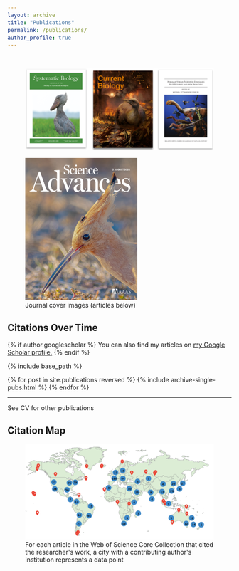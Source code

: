 ```yaml
---
layout: archive
title: "Publications"
permalink: /publications/
author_profile: true
---
```

<br>
<figure style="max-width: 100%;">
  <img src="https://github.com/jakeberv/jakeberv.github.io/raw/master/images/research/publication_headers.png" alt="Journal cover images from my research"/>
  <figcaption>  </figcaption>
</figure>

<figure style="max-width: 50%;">
  <a href="https://doi.org/10.1126/sciadv.adp0114">
    <img src="https://github.com/jakeberv/jakeberv.github.io/raw/master/images/research/sciadv.2024.10.issue-31.largecover.jpg" alt="July 31 2024 cover for Science Advances"/>
  </a>
  <figcaption> Journal cover images (articles below) </figcaption>
</figure>


<style>
  #citationsChart {
    width: 400 !important;  /* Set a fixed width in pixels */
    height: 200 !important; /* Set a fixed height in pixels */
  }
</style>

<h2>Citations Over Time</h2>
<canvas id="citationsChart"></canvas>

<!-- Load Chart.js library from CDN -->
<script src="https://cdn.jsdelivr.net/npm/chart.js"></script>

<script>
  const ctx = document.getElementById('citationsChart').getContext('2d');

  // Assuming dynamic data is loaded correctly from your site's data files
  const citationsData = {{ site.data.scholar_metrics.cites_per_year | jsonify }};
  const labels = Object.keys(citationsData);
  const data = Object.values(citationsData);

  const citationsChart = new Chart(ctx, {
    type: 'bar',  // Chart type is set to 'bar'
    data: {
      labels: labels,  // Labels are the years
      datasets: [{
        label: 'Citations per Year',  // Label for the data set
        data: data,  // Array of data points
        backgroundColor: 'rgba(75, 192, 192, 0.2)',  // Background color of bars
        borderColor: 'rgba(75, 192, 192, 1)',  // Border color of bars
        borderWidth: 1  // Width of the border around bars
      }]
    },
    options: {
      responsive: true,  // Chart is responsive to the size of its container
      maintainAspectRatio: true,  // Maintain the aspect ratio
      scales: {
        y: {  // Configuration for the y-axis
          beginAtZero: true  // Ensures the y-axis starts from zero
        }
      }
    }
  });
</script>



{% if author.googlescholar %} You can also find my articles on <u><a href="{{author.googlescholar}}">my Google Scholar profile</a>.</u> {% endif %}

{% include base_path %}

{% for post in site.publications reversed %} {% include archive-single-pubs.html %} {% endfor %}

---

See CV for other publications

## Citation Map

<figure style="max-width: 100%;">
  <img src="https://github.com/jakeberv/jakeberv.github.io/raw/master/images/research/citation_map_3_19_23.png" alt="Citation Map"/>
  <figcaption> For each article in the Web of Science Core Collection that cited the researcher's work, a city with a contributing author's institution represents a data point </figcaption>
</figure>


